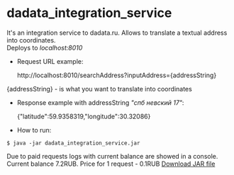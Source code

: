 
# dadata_integration_service

It's an integration service to dadata.ru. Allows to translate a textual address into coordinates.  
Deploys to *localhost:8010*

- Request URL example:

    http://localhost:8010/searchAddress?inputAddress={addressString}

{addressString} - is what you want to translate into coordinates

- Response example with addressString *"спб невский 17"*:

    {"latitude":59.9358319,"longitude":30.32086}

- How to run:

`$ java -jar dadata_integration_service.jar`

Due to paid requests logs with current balance are showed in a console.  
Current balance 7.2RUB. Price for 1 request - 0.1RUB
[Download JAR file](https://drive.google.com/file/d/1jjNBhAEu3afpfppIZRNxAbPnQQ98fZ-3/view?usp=sharing "Download JAR file")
